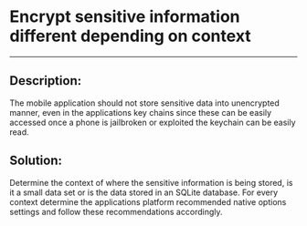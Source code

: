 # Encrypt sensitive information different depending on context
-------

## Description:

The mobile application should not store sensitive data into unencrypted manner, even in
the applications key chains since these can be easily accessed once a phone is jailbroken 
or exploited the keychain can be easily read. 

## Solution:

Determine the context of where the sensitive information is being stored, is it a small 
data set or is the data stored in an SQLite database. For every context determine the 
applications platform recommended native options settings and follow these 
recommendations accordingly. 

 
